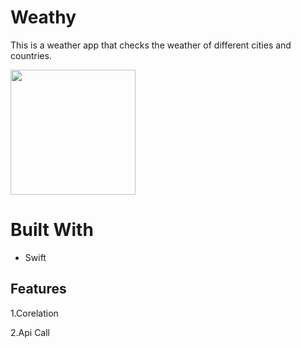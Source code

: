 # Weathy
This is a weather app that checks the weather of different cities and countries.






<img src="https://user-images.githubusercontent.com/91857167/154799617-24a9c27e-b815-4017-8dce-37900a65c0b2.png" width="200"> 





# Built With 
* Swift

## Features

1.Corelation

2.Api Call
